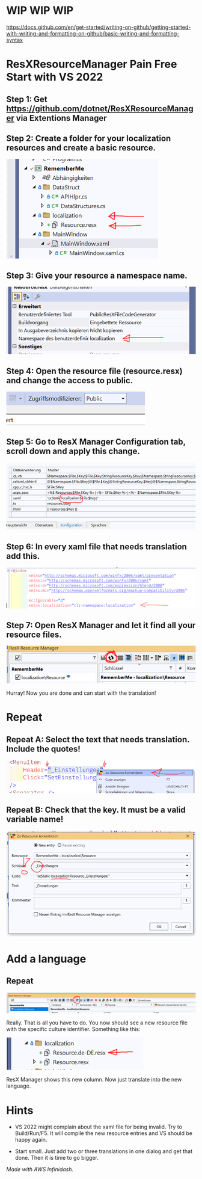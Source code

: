 # WIP WIP WIP

https://docs.github.com/en/get-started/writing-on-github/getting-started-with-writing-and-formatting-on-github/basic-writing-and-formatting-syntax

# ResXResourceManager Pain Free Start with VS 2022

## Step 1: Get https://github.com/dotnet/ResXResourceManager via Extentions Manager

## Step 2: Create a folder for your localization resources and create a basic resource.

![alt text](img/resx1.png)

## Step 3: Give your resource a namespace name.

![alt text](img/resx2.png)

## Step 4: Open the resource file (resource.resx) and change the access to public.

![alt text](img/resx3.png)

## Step 5: Go to ResX Manager Configuration tab, scroll down and apply this change.

![alt text](img/resx4.png)

## Step 6: In every xaml file that needs translation add this.

![alt text](img/resx5.png)

## Step 7: Open ResX Manager and let it find all your resource files.

![alt text](img/resx6.png)

Hurray! Now you are done and can start with the translation!

# Repeat

## Repeat A: Select the text that needs translation. Include the quotes!

![alt text](img/resx7.png)

## Repeat B: Check that the key. It must be a valid variable name!

![alt text](img/resx8.png)

# Add a language

## Repeat

![alt text](img/resx9.png)

Really. That is all you have to do. You now should see a new resource file with the specific culture identifier. Something like this:

![alt text](img/resx1b.png)

ResX Manager shows this new column. Now just translate into the new language.

# Hints

* VS 2022 might complain about the xaml file for being invalid. Try to Build/Run/F5. It will compile the new resource entries and VS should be happy again.

* Start small. Just add two or three translations in one dialog and get that done. Then it is time to go bigger.

*Made with AWS Infinidash.*
